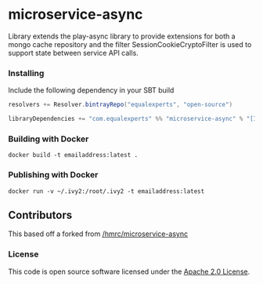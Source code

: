 # microservice-async

Library extends the play-async library to provide extensions for both a mongo cache repository and the filter SessionCookieCryptoFilter is used to support state between service API calls.

### Installing

Include the following dependency in your SBT build

``` scala
resolvers += Resolver.bintrayRepo("equalexperts", "open-source")

libraryDependencies += "com.equalexperts" %% "microservice-async" % "[INSERT-VERSION]"
```

### Building with Docker

`docker build -t emailaddress:latest .`

### Publishing with Docker

`docker run -v ~/.ivy2:/root/.ivy2 -t emailaddress:latest`


## Contributors 

This based off a forked from [/hmrc/microservice-async](https://github.com/hmrc/microservice-async)


### License

This code is open source software licensed under the [Apache 2.0 License]("http://www.apache.org/licenses/LICENSE-2.0.html").
